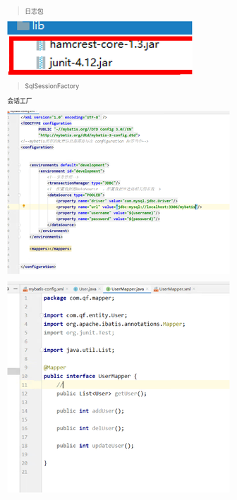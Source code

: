 > 日志包

![image-20221219095418696](./images/image-20221219095418696.png)

>  SqlSessionFactory

会话工厂

![image-20221219100226800](./images/image-20221219100226800.png)

![image-20221219101834346](./images/image-20221219101834346.png)